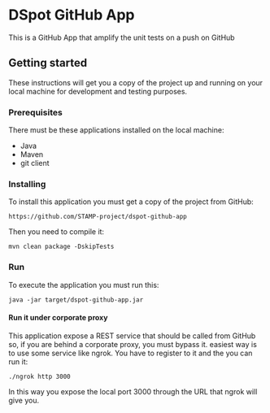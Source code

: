# DSpot GitHub App

This is a GitHub App that amplify the unit tests on a push on GitHub

## Getting started

These instructions will get you a copy of the project up and running on your local machine for development and testing purposes.

### Prerequisites

There must be these applications installed on the local machine:

* Java
* Maven
* git client

### Installing

To install this application you must get a copy of the project from GitHub:

```
https://github.com/STAMP-project/dspot-github-app
```

Then you need to compile it:

```
mvn clean package -DskipTests
```

### Run

To execute the application you must run this:

```
java -jar target/dspot-github-app.jar
```

#### Run it under corporate proxy

This application expose a REST service that should be called from GitHub so, if you are behind a corporate proxy, you must bypass it.
easiest way is to use some service like ngrok. You have to register to it and the you can run it:

```
./ngrok http 3000
```

In this way you expose the local port 3000 through the URL that ngrok will give you.
